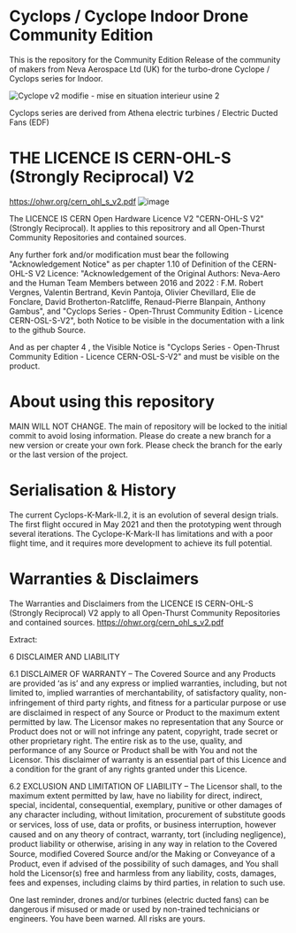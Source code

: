# Cyclops / Cyclope Indoor Drone Community Edition

This is the repository for the Community Edition Release of the community of makers from Neva Aerospace Ltd (UK) for the turbo-drone Cyclope / Cyclops series for Indoor.

![Cyclope v2 modifie - mise en situation interieur usine 2](https://github.com/Community-Open-Thrust/Cyclops_Community/assets/24481026/9bfa2a1b-d031-4c75-9db3-2163f859ed4a)


Cyclops series are derived from Athena electric turbines / Electric Ducted Fans (EDF) 

# THE LICENCE IS CERN-OHL-S (Strongly Reciprocal) V2
https://ohwr.org/cern_ohl_s_v2.pdf
![image](https://github.com/Community-Open-Thrust/Athena-A-2ET-1.64_Community/assets/24481026/4efc25a4-d6e6-4a6f-b13d-405c61bc8796)

The LICENCE IS CERN Open Hardware Licence V2 "CERN-OHL-S V2" (Strongly Reciprocal). It applies to this repositrory and all Open-Thurst Community Repositories and contained sources.

Any further fork and/or modification must bear the following "Acknowledgement Notice" as per chapter 1.10 of Definition of the CERN-OHL-S V2 Licence:
"Acknowledgement of the Original Authors: Neva-Aero and the Human Team Members between 2016 and 2022 : F.M. Robert Vergnes, Valentin Bertrand, Kevin Pantoja, Olivier Chevillard, Elie de Fonclare, David Brotherton-Ratcliffe, Renaud-Pierre Blanpain, Anthony Gambus", and "Cyclops Series - Open-Thrust Community Edition - Licence CERN-OSL-S-V2", both Notice to be visible in the documentation with a link to the github Source.

And as per chapter 4 , the Visible Notice is "Cyclops Series - Open-Thrust Community Edition - Licence CERN-OSL-S-V2" and must be visible on the product.

# About using this repository
MAIN WILL NOT CHANGE.
The main of repository will be locked to the initial commit to avoid losing information. 
Please do create a new branch for a new version or create your own fork.
Please check the branch for the early or the last version of the project.

# Serialisation & History
The current Cyclops-K-Mark-II.2, it is an evolution of several design trials.
The first flight occured in May 2021 and then the prototyping went through several iterations.
The Cyclope-K-Mark-II has limitations and with a poor flight time, and it requires more development to achieve its full potential.

# Warranties & Disclaimers

The Warranties and Disclaimers from the LICENCE IS CERN-OHL-S (Strongly Reciprocal) V2 apply to all Open-Thurst Community Repositories and contained sources.
https://ohwr.org/cern_ohl_s_v2.pdf

Extract:

6 DISCLAIMER AND LIABILITY 

6.1 DISCLAIMER OF WARRANTY – The Covered Source and any Products are provided ‘as is’ and any express or implied warranties, including, but not limited to, implied warranties of merchantability, of satisfactory quality, non-infringement of third party rights, and ﬁtness for a particular purpose or use are disclaimed in respect of any Source or Product to the maximum extent permitted by law. The Licensor makes no representation that any Source or Product does not or will not infringe any patent, copyright, trade secret or other proprietary right. The entire risk as to the use, quality, and performance of any Source or Product shall be with You and not the Licensor. This disclaimer of warranty is an essential part of this Licence and a condition for the grant of any rights granted under this Licence. 

6.2 EXCLUSION AND LIMITATION OF LIABILITY – The Licensor shall, to the maximum extent permitted by law, have no liability for direct, indirect, special, incidental, consequential, exemplary, punitive or other damages of any character including, without limitation, procurement of substitute goods or services, loss of use, data or proﬁts, or business interruption, however caused and on any theory of contract, warranty, tort (including negligence), product liability or otherwise, arising in any way in relation to the Covered Source, modiﬁed Covered Source and/or the Making or Conveyance of a Product, even if advised of the possibility of such damages, and You shall hold the Licensor(s) free and harmless from any liability, costs, damages, fees and expenses, including claims by third parties, in relation to such use. 

One last reminder, drones and/or turbines (electric ducted fans) can be dangerous if misused or made or used by non-trained technicians or engineers. You have been warned. All risks are yours.
